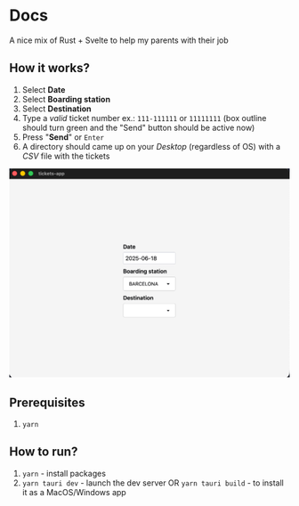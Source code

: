 # Docs

A nice mix of Rust + Svelte to help my parents with their job

## How it works?

1. Select **Date**
1. Select **Boarding station**
1. Select **Destination**
1. Type a *valid* ticket number ex.: `111-111111` or `11111111` (box outline should turn green and the "Send" button should be active now)
1. Press "**Send**" or `Enter`
1. A directory should came up on your *Desktop* (regardless of OS) with a *CSV* file with the tickets

![demo](/demo.gif)

## Prerequisites

1. `yarn`

## How to run?

1. `yarn` - install packages
1. `yarn tauri dev` - launch the dev server OR `yarn tauri build` - to install it as a MacOS/Windows app
